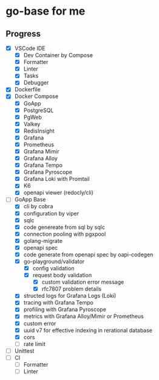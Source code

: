 # go-base for me

## Progress

- [x] VSCode IDE
  - [x] Dev Container by Compose
  - [x] Formatter
  - [x] Linter
  - [x] Tasks
  - [x] Debugger
- [x] Dockerfile
- [x] Docker Compose
  - [x] GoApp
  - [x] PostgreSQL
  - [x] PgWeb
  - [x] Valkey
  - [x] RedisInsight
  - [x] Grafana
  - [x] Prometheus
  - [x] Grafana Mimir
  - [x] Grafana Alloy
  - [x] Grafana Tempo
  - [x] Grafana Pyroscope
  - [x] Grafana Loki with Promtail
  - [x] K6
  - [x] openapi viewer (redocly/cli)
- [ ] GoApp Base
  - [x] cli by cobra
  - [x] configuration by viper
  - [x] sqlc
  - [x] code genereate from sql by sqlc
  - [x] connection pooling with pgxpool
  - [x] golang-migrate
  - [x] openapi spec
  - [x] code generate from openapi spec by oapi-codegen
  - [x] go-playground/validator
    - [x] config validation
    - [x] request body validation
      - [x] custom validation error message
      - [x] rfc7807 problem details
  - [x] structed logs for Grafana Logs (Loki)
  - [x] tracing with Grafana Tempo
  - [x] profiling with Grafana Pyroscope
  - [x] metrics with Grafana Alloy/Mimir or Prometheus
  - [x] custom error
  - [x] uuid v7 for effective indexing in rerational database
  - [x] cors
  - [ ] rate limit
- [ ] Unittest
- [ ] CI
  - [ ] Formatter
  - [ ] Linter
